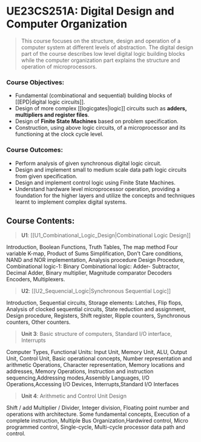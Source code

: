 # UE23CS251A: Digital Design and Computer Organization

> This course focuses on the structure, design and operation of a computer system at different levels of abstraction. The digital design part of the course describes low level digital logic building blocks while the computer organization part explains the structure and operation of microprocessors.

### Course Objectives:

- Fundamental (combinational and sequential) building blocks of [[EPD|digital logic circuits]].
- Design of more complex [[logicgates|logic]] circuits such as **adders, multipliers and register files**.
- Design of **Finite State Machines** based on problem specification.
- Construction, using above logic circuits, of a microprocessor and its functioning at the clock cycle level.

### Course Outcomes:

- Perform analysis of given synchronous digital logic circuit.
- Design and implement small to medium scale data path logic circuits from given specification.
- Design and implement control logic using Finite State Machines.
- Understand hardware level microprocessor operation, providing a foundation for the higher layers and utilize the concepts and techniques learnt to implement complex digital systems.

## Course Contents:

> **U1**: [[U1_Combinational_Logic_Design|Combinational Logic Design]]

Introduction, Boolean Functions, Truth Tables, The map method Four variable K-map, Product of Sums Simplification, Don't Care conditions, NAND and NOR implementation, Analysis procedure Design Procedure, Combinational logic-1: Binary Combinational logic: Adder- Subtractor, Decimal Adder, Binary multiplier, Magnitude comparator Decoders Encoders, Multiplexers.

> **U2**: [[U2_Sequencial_Logic|Synchronous Sequential Logic]]

Introduction, Sequential circuits, Storage elements: Latches, Flip flops, Analysis of clocked sequential circuits, State reduction and assignment, Design procedure, Registers, Shift register, Ripple counters, Synchronous counters, Other counters.

>**Unit 3**: Basic structure of computers, Standard I/O interface, Interrupts

Computer Types, Functional Units: Input Unit, Memory Unit, ALU, Output Unit, Control Unit, Basic operational concepts, Number representation and arithmetic Operations, Character representation, Memory locations and addresses, Memory Operations, Instruction and instruction sequencing,Addressing modes,Assembly Languages, I/O Operations,Accessing I/O Devices, Interrupts,Standard I/O Interfaces

>**Unit 4**: Arithmetic and Control Unit Design 

Shift / add Multiplier / Divider, Integer division, Floating point number and operations with architecture. Some fundamental concepts, Execution of a complete instruction, Multiple Bus Organization,Hardwired control, Micro programmed control, Single-cycle, Multi-cycle processor data path and control.
